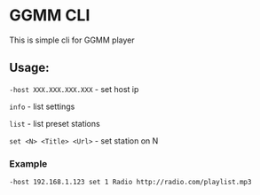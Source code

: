 # GGMM CLI

This is simple cli for GGMM player

## Usage:

`-host XXX.XXX.XXX.XXX` - set host ip

`info` - list settings

`list` - list preset stations

`set <N> <Title> <Url>` - set station on N

### Example

`-host 192.168.1.123 set 1 Radio http://radio.com/playlist.mp3`